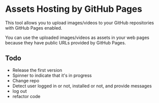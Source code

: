 # Assets Hosting by GitHub Pages

This tool allows you to upload images/videos to your GitHub repositories with GitHub Pages enabled.

You can use the uploaded images/videos as assets in your web pages because they have public URLs provided by GitHub Pages.


## Todo

- Release the first version
- Spinner to indicate that it's in progress
- Change repo
- Detect user logged in or not, installed or not, and provide messages
- log out
- refactor code
